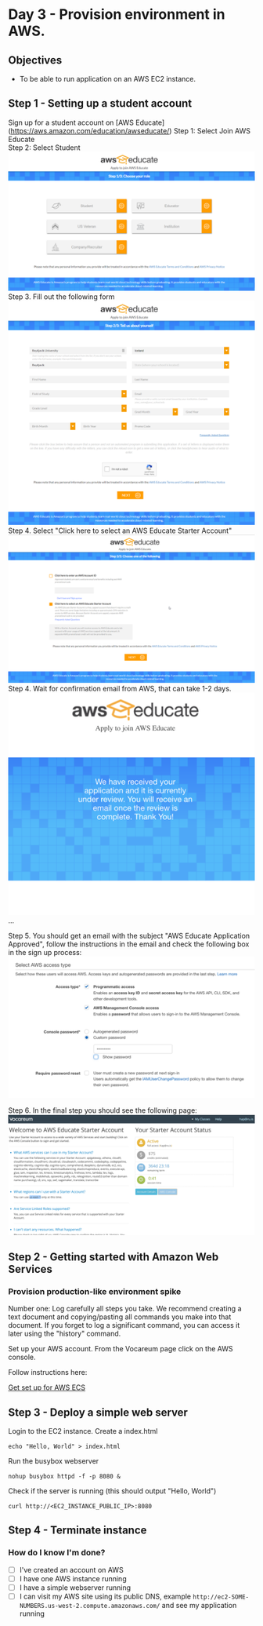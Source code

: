 # Day 3 - Provision environment in AWS.

## Objectives

- To be able to run application on an AWS EC2 instance.

## Step 1 - Setting up a student account
Sign up for a student account on [AWS Educate] (https://aws.amazon.com/education/awseducate/)
Step 1: Select Join AWS Educate  
Step 2: Select Student ![Step 1](Step1.png)
Step 3. Fill out the following form ![Step 2](Step2.png)
Step 4. Select "Click here to select an AWS Educate Starter Account" ![Step 3](Step3.png)
Step 4. Wait for confirmation email from AWS, that can take 1-2 days. ![Step 4](Step4.png)  
...

Step 5. You should get an email with the subject "AWS Educate Application Approved", follow the instructions in the email and check the following box in the sign up process: ![Step 5](Step5.png)  

Step 6. In the final step you should see the following page:
![Step 6](Step6.png)  

## Step 2 - Getting started with Amazon Web Services

### Provision production-like environment spike

Number one: Log carefully all steps you take. We recommend creating a text
document and copying/pasting all commands you make into that document. If you
forget to log a significant command, you can access it later using the "history"
command.

Set up your AWS account.
From the Vocareum page click on the AWS console.

Follow instructions here:

[Get set up for AWS ECS](http://docs.aws.amazon.com/AmazonECS/latest/developerguide/get-set-up-for-amazon-ecs.html)

## Step 3 - Deploy a simple web server
Login to the EC2 instance.
Create a index.html
```
echo "Hello, World" > index.html
```
Run the busybox webserver
```
nohup busybox httpd -f -p 8080 &
```
Check if the server is running (this should output "Hello, World")
```
curl http://<EC2_INSTANCE_PUBLIC_IP>:8080
```

## Step 4 - Terminate instance


### How do I know I'm done?

- [ ] I've created an account on AWS
- [ ] I have one AWS instance running
- [ ] I have a simple webserver running
- [ ] I can visit my AWS site using its public DNS, example
      `http://ec2-SOME-NUMBERS.us-west-2.compute.amazonaws.com/` and see my
      application running
